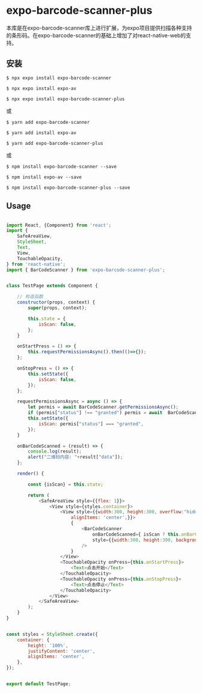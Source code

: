 # expo-barcode-scanner-plus

本库是在expo-barcode-scanner库上进行扩展，为expo项目提供扫描各种支持的条形码。在expo-barcode-scanner的基础上增加了对react-native-web的支持。

## 安装
`$ npx expo install expo-barcode-scanner`

`$ npx expo install expo-av`

`$ npx expo install expo-barcode-scanner-plus`

或

`$ yarn add expo-barcode-scanner`

`$ yarn add install expo-av`

`$ yarn add expo-barcode-scanner-plus`

或

`$ npm install expo-barcode-scanner --save`

`$ npm install expo-av --save`

`$ npm install expo-barcode-scanner-plus --save`

## Usage
```javascript

import React, {Component} from 'react';
import {
    SafeAreaView,
    StyleSheet,
    Text,
    View,
    TouchableOpacity,
} from 'react-native';
import { BarCodeScanner } from 'expo-barcode-scanner-plus';


class TestPage extends Component {

    // 构造函数
    constructor(props, context) {
        super(props, context);

        this.state = {
            isScan: false,
        };
    }

    onStartPress = () => {
        this.requestPermissionsAsync().then(()=>{});
    };

    onStopPress = () => {
        this.setState({
            isScan: false,
        });
    };

    requestPermissionsAsync = async () => {
        let permis = await BarCodeScanner.getPermissionsAsync();
        if (permis["status"] !== "granted") permis = await  BarCodeScanner.requestPermissionsAsync();
        this.setState({
            isScan: permis["status"] === "granted",
        });
    }

    onBarCodeScanned = (result) => {
        console.log(result);
        alert("二维码内容: "+result["data"]);
    };

    render() {

        const {isScan} = this.state;

        return (
            <SafeAreaView style={{flex: 1}}>
                <View style={styles.container}>
                    <View style={{width:300, height:300, overflow:"hidden",justifyContent: 'center',
                        alignItems: 'center',}}>
                        {
                            <BarCodeScanner
                                onBarCodeScanned={ isScan ? this.onBarCodeScanned : null}
                                style={{width:300, height:300, backgroundColor:"red"}}
                            />
                        }
                    </View>
                    <TouchableOpacity onPress={this.onStartPress}>
                        <Text>点击开始</Text>
                    </TouchableOpacity>
                    <TouchableOpacity onPress={this.onStopPress}>
                        <Text>点击停止</Text>
                    </TouchableOpacity>
                </View>
            </SafeAreaView>
        );
    }
}


const styles = StyleSheet.create({
    container: {
        height: '100%',
        justifyContent: 'center',
        alignItems: 'center',
    },
});


export default TestPage;
```
